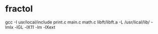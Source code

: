# fractol
gcc -I usr/local/include print.c main.c math.c libft/libft.a -L /usr/lical/lib/ -lmlx -lGL -lX11 -lm -lXext
